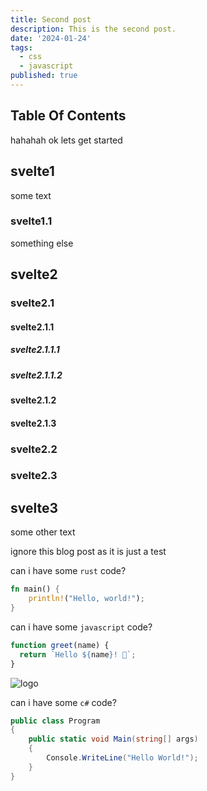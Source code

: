 ```yaml
---
title: Second post
description: This is the second post.
date: '2024-01-24'
tags:
  - css
  - javascript
published: true
---
```



## Table Of Contents

hahahah
ok
lets get started

## svelte1

some text

### svelte1.1

something else

## svelte2

### svelte2.1

#### svelte2.1.1

##### svelte2.1.1.1

##### svelte2.1.1.2

#### svelte2.1.2

#### svelte2.1.3

### svelte2.2

### svelte2.3

## svelte3

some other text

ignore this blog post as it is just a test

can i have some `rust` code?

```rust
fn main() {
    println!("Hello, world!");
}
```

can i have some `javascript` code?

```javascript
function greet(name) {
  return `Hello ${name}! 👋`;
}
```

![logo](/favicon.png)

can i have some `c#` code?

```csharp
public class Program
{
    public static void Main(string[] args)
    {
        Console.WriteLine("Hello World!");
    }
}
```
